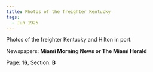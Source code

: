 ```yaml
---  
title: Photos of the freighter Kentucky  
tags:  
  - Jun 1925  
---  
```

  
Photos of the freighter Kentucky and Hilton in port.  
  
Newspapers: **Miami Morning News or The Miami Herald**  
  
Page: **16**, Section: **B** 
